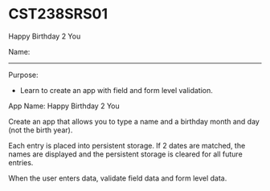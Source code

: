 # CST238SRS01
Happy Birthday 2 You

Name: 

---

Purpose:

- Learn to create an app with field and form level validation.

App Name: Happy Birthday 2 You

Create an app that allows you to type a name and a birthday month and day (not the birth year).

Each entry is placed into persistent storage. If 2 dates are matched, the names are displayed and the persistent storage is cleared for all future entries. 

When the user enters data, validate field data and form level data. 

